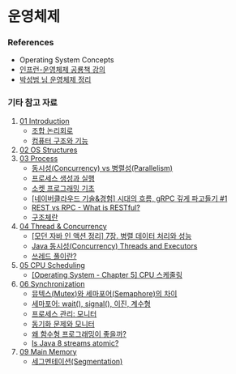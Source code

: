 # 운영체제


### References
- Operating System Concepts
- [인프런-운영체제 공룡책 강의](https://www.inflearn.com/course/%EC%9A%B4%EC%98%81%EC%B2%B4%EC%A0%9C-%EA%B3%B5%EB%A3%A1%EC%B1%85-%EC%A0%84%EA%B3%B5%EA%B0%95%EC%9D%98/dashboard)
- [박성범 님 운영체제 정리](https://parksb.github.io/article/5.html)


### 기타 참고 자료
1. [01 Introduction](01%20Introduction.md)
      * [조합 논리회로](https://bulnabang99.tistory.com/21)
      * [컴퓨터 구조와 기능](https://velog.io/@ckstn0777/%EC%BB%B4%ED%93%A8%ED%84%B0%EA%B5%AC%EC%A1%B0-%EC%BB%B4%ED%93%A8%ED%84%B0-%EA%B5%AC%EC%A1%B0%EC%99%80-%EA%B8%B0%EB%8A%A5-CPU)
2. [02 OS Structures](02%20OS%20Structures.md)
3. [03 Process](03%20Process.md)
      * [동시성(Concurrency) vs 병렬성(Parallelism)](https://seamless.tistory.com/42)
      * [프로세스 생성과 실행](https://jihooyim1.gitbooks.io/unixbasic/content/contents/06.html)
      * [소켓 프로그래밍 기초](https://jihooyim1.gitbooks.io/unixbasic/content/contents/11.html)
      * [[네이버클라우드 기술&경험] 시대의 흐름, gRPC 깊게 파고들기 #1](https://medium.com/naver-cloud-platform/nbp-%EA%B8%B0%EC%88%A0-%EA%B2%BD%ED%97%98-%EC%8B%9C%EB%8C%80%EC%9D%98-%ED%9D%90%EB%A6%84-grpc-%EA%B9%8A%EA%B2%8C-%ED%8C%8C%EA%B3%A0%EB%93%A4%EA%B8%B0-1-39e97cb3460)
      * [REST vs RPC - What is RESTful?](https://sites.google.com/site/wagingguerillasoftware/rest-series/what-is-restful-rest-vs-rpc)
      * [구조체란](https://plas.tistory.com/110)
4. [04 Thread & Concurrency](04%20Thread&Concurrency.md)
      * [[모던 자바 인 액션 정리] 7장. 병렬 데이터 처리와 성능](https://willseungh0.tistory.com/25?category=874438) 
      * [Java 동시성(Concurrency) Threads and Executors](https://kimilb412-2.blogspot.com/2016/02/java-concurrency-threads-and-executors.html)
      * [쓰레드 풀이란?](https://cheershennah.tistory.com/170)
5. [05 CPU Scheduling](05%20CPU%20Scheduling.md)
      * [[Operating System - Chapter 5] CPU 스케줄링](https://imbf.github.io/computer-science(cs)/2020/10/18/CPU-Scheduling.html)
6. [06 Synchronization](06%20Synchronization.md)
      * [뮤텍스(Mutex)와 세마포어(Semaphore)의 차이](https://worthpreading.tistory.com/90)
      * [세마포어: wait(), signal(), 이진, 계수형](https://jhnyang.tistory.com/101)
      * [프로세스 관리: 모니터](https://copycode.tistory.com/83)
      * [동기화 문제와 모니터](https://m.blog.naver.com/and_lamyland/221192481544)
      * [왜 함수형 프로그래밍이 좋을까?](http://ruaa.me/why-functional-matters/)
      * [Is Java 8 streams atomic?](https://stackoverflow.com/questions/39879935/is-java-8-streams-atomic)
9. [09 Main Memory](09%20Main%20Memory.md)
      * [세그멘테이션(Segmentation)](https://copycode.tistory.com/108)